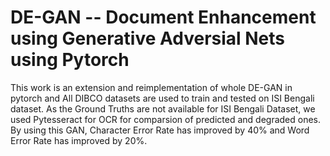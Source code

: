 # DE-GAN -- Document Enhancement using Generative Adversial Nets using Pytorch  

This work is an extension and reimplementation of whole DE-GAN in pytorch and All DIBCO datasets are used to train and tested on ISI Bengali dataset. As the Ground Truths are not available for ISI Bengali Dataset, we used Pytesseract for OCR for comparsion of predicted and degraded ones. By using this GAN, Character Error Rate has improved by 40% and Word Error Rate has improved by 20%.

